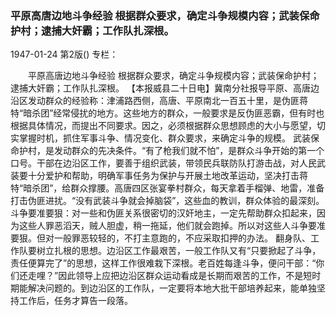 ### 平原高唐边地斗争经验  根据群众要求，确定斗争规模内容；武装保命护村；逮捕大奸霸；工作队扎深根。

1947-01-24
第2版()
专栏：

　　平原高唐边地斗争经验
    根据群众要求，确定斗争规模内容；武装保命护村；逮捕大奸霸；工作队扎深根。
    【本报威县二十日电】冀南分社报导平原、高唐边沿区发动群众的经验称：津浦路西侧，高唐、平原南北一百五十里，是伪匪蒋特“暗杀团”经常侵扰的地方。这些地方的群众，一般要求是反伪匪恶霸，但有时也根据具体情况，而提出不同要求。因之，必须根据群众思想顾虑的大小与愿望，切实掌握时机，抓住军事斗争、情况变化、群众要求，来确定斗争的规模。
    武装保命护村，是发动群众的先决条件。“有了枪我们就不怕”，是群众斗争开始的第一个口号。干部在边沿区工作，要善于组织武装，带领民兵联防队打游击战，对人民武装要十分爱护和帮助，明确军事任务为保护与开展土地改革运动，坚决打击蒋特“暗杀团”，给群众撑腰。高唐四区张宴拳村群众，每天拿着手榴弹、地雷，准备打击伪匪进扰。“没有武装斗争就会掉脑袋”，这些血的教训，群众体验的最深刻。
    斗争要准要狠：对一些和伪匪关系很密切的汉奸地主，一定先帮助群众扣起来，因为这些人罪恶滔天，贼人胆虚，稍一拖延，他们就会跑掉。所以对这些人斗争要准要狠。但对一般罪恶较轻的，不打主意跑的，不应采取扣押的办法。
    翻身队、工作队要树立扎根的思想。边沿区工作最艰苦，一般工作队又有“只要掀起了斗争，责任便算完了”的思想，这样工作很难栽下深根。老百姓每逢斗争，便问干部：“你们还走哩？”因此领导上应把边沿区群众运动看成是长期而艰苦的工作，不是短时期能解决问题的。到边沿区的工作队，一定要将本地大批干部培养起来，能单独坚持工作后，任务才算告一段落。
